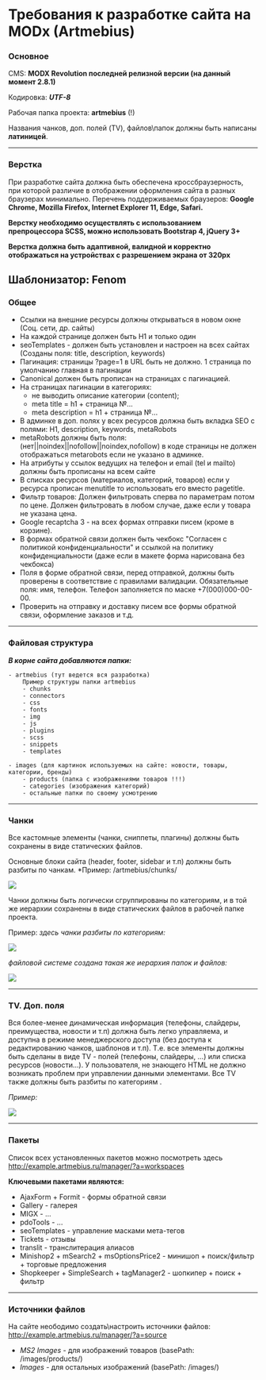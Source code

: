 # Требования к разработке сайта на MODx (Artmebius)

### Основное ###

CMS:  **MODX Revolution последней релизной версии (на данный момент 2.8.1)**

Кодировка: ***UTF-8***

Рабочая папка проекта: **artmebius** (!)

Названия чанков, доп. полей (TV), файлов\папок должны быть написаны **латиницей**.

---

### Верстка ###

При разработке сайта должна быть обеспечена кроссбраузерность, при которой различие в отображении оформления сайта в разных браузерах минимально. Перечень поддерживаемых браузеров: **Google Chrome, Mozilla Firefox, Internet Explorer 11, Edge, Safari.**

**Верстку необходимо осуществлять с использованием препроцессора SCSS, можно использовать Bootstrap 4, jQuery 3+**

**Верстка должна быть адаптивной, валидной и корректно отображаться на устройствах с разрешением экрана от 320px**

**Шаблонизатор: Fenom**
---

### Общее ###

* Ссылки на внешние ресурсы должны открываться в новом окне (Соц. сети, др. сайты)
* На каждой странице должен быть H1 и только один
* seoTemplates - должен быть установлен и настроен на всех сайтах (Созданы поля: title, description, keywords)
* Пагинация: страницы ?page=1 в URL быть не должно. 1 страница по умолчанию главная в пагинации
* Canonical должен быть прописан на страницах с пагинацией.
* На страницах пагинации в категориях: 
    * не выводить описание категории (content); 
    * meta title = h1 + cтраница №...
    * meta description = h1 + страница №...
* В админке в доп. полях у всех ресурсов должна быть вкладка SEO с полями: H1, description, keywords, metaRobots
* metaRobots должны быть поля: (нет||noindex||nofollow||noindex,nofollow) в коде страницы не должен отображаться metarobots если не указано в админке.
* На атрибуты у ссылок ведущих на телефон и email (tel и mailto) должны быть прописаны на всем сайте
* В списках ресурсов (материалов, категорий, товаров) если у ресурса прописан menutitle то использовать его вместо pagetitle.
* Фильтр товаров: Должен фильтровать сперва по параметрам потом по цене. Должен фильтровать в любом случае, даже если у товара не указана цена.
* Google recaptcha 3 - на всех формах отправки писем (кроме в корзине).
* В формах обратной связи должен быть чекбокс "Согласен с политикой конфиденциальности" и ссылкой на политику конфиденциальности (даже если в макете форма нарисована без чекбокса)
* Поля в форме обратной связи, перед отправкой, должны быть проверены в соответствие с правилами валидации. Обязательные поля: имя, телефон. Телефон заполняется по маске +7(000)000-00-00.
* Проверить на отправку и доставку писем все формы обратной связи, оформление заказов и т.д.

---

### Файловая структура ###

***В корне сайта добавляются папки:***

```
- artmebius (тут ведется вся разработка)
    Пример структуры папки artmebius
    - chunks
    - connectors
    - css
    - fonts
    - img
    - js
    - plugins
    - scss
    - snippets
    - templates

- images (для картинок используемых на сайте: новости, товары, категории, бренды)
    - products (папка с изображениями товаров !!!)
    - categories (изображения категорий)
    - остальные папки по своему усмотрению
```
---

### Чанки ###

Все кастомные элементы (чанки, сниппеты, плагины) должны быть сохранены в виде статических файлов.

Основные блоки сайта (header, footer, sidebar и т.п) должны быть разбиты по чанкам. *Пример: /artmebius/chunks/ 

![](http://example.artmebius.ru/images/instructions/main_chunks.png)

Чанки должны быть логически сгруппированы по категориям, и в той же иерархии сохранены в виде статических файлов в рабочей папке проекта. 

Пример: *здесь чанки разбиты по категориям:*

![](http://example.artmebius.ru/images/instructions/group_chunks.png) 

*файловой системе создана такая же иерархия папок и файлов:*

![](http://example.artmebius.ru/images/instructions/group_chunks_fs.png)

---

### TV. Доп. поля ###

Вся более-менее динамическая информация (телефоны, слайдеры, преимущества, новости и т.п) должна быть легко управляема, и доступна в режиме менеджерского доступа (без доступа к редактированию чанков, шаблонов и т.п). Т.е. все элементы должны быть сделаны в виде TV - полей (телефоны, слайдеры, ...) или списка ресурсов (новости...). У пользователя, не знающего HTML не должно возникать проблем при управлении данными элементами. Все TV также должны быть разбиты по категориям .

*Пример:*

![](http://example.artmebius.ru/images/instructions/tv_example.png)

---

### Пакеты ###

Список всех установленных пакетов можно посмотреть здесь http://example.artmebius.ru/manager/?a=workspaces

**Ключевыми пакетами являются:**
* AjaxForm + Formit - формы обратной связи
* Gallery - галерея
* MIGX - ...
* pdoTools - ...
* seoTemplates - управление масками мета-тегов
* Tickets - отзывы
* translit - транслитерация алиасов
* Minishop2 + mSearch2 + msOptionsPrice2 - минишоп + поиск/фильтр + торговые предложения
* Shopkeeper + SimpleSearch + tagManager2 - шопкипер + поиск + фильтр

---

### Источники файлов ###
На сайте неободимо создать\настроить источники файлов: http://example.artmebius.ru/manager/?a=source
* *MS2 Images* - для изображений товаров (basePath: /images/products/)
* *Images* - для остальных изображений (basePath: /images/)
